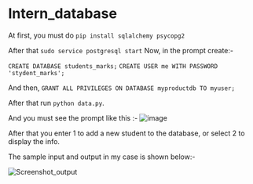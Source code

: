 # Intern_database

At first, you must do 
```pip install sqlalchemy psycopg2```

After that 
```sudo service postgresql start```
Now, in the prompt create:-

```CREATE DATABASE students_marks;```
```CREATE USER me WITH PASSWORD 'stydent_marks';```

And then,
```GRANT ALL PRIVILEGES ON DATABASE myproductdb TO myuser;```


After that run 
```python data.py```.

And you must see the prompt like this :-
![image](https://github.com/user-attachments/assets/bed8750b-1eac-4dff-a73f-ba23254579f8)


After that you enter 1 to add a new student to the database, or select 2 to display the info.

The sample input and output in my case is shown below:-

![Screenshot_output](https://github.com/user-attachments/assets/88765d44-33ad-47b1-8d54-96efa9df0b46)
